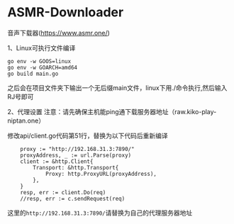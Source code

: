 # ASMR-Downloader

音声下载器(https://www.asmr.one/)


1、Linux可执行文件编译
```
go env -w GOOS=linux
go env -w GOARCH=amd64
go build main.go
```
之后会在项目文件夹下输出一个无后缀main文件，linux下用./命令执行,然后输入RJ号即可

2、代理设置
注意：请先确保主机能ping通下载服务器地址（raw.kiko-play-niptan.one）

修改api/client.go代码第51行，替换为以下代码后重新编译
```	//HTTP代理
	proxy := "http://192.168.31.3:7890/"
	proxyAddress, _ := url.Parse(proxy)
	client := &http.Client{
		Transport: &http.Transport{
			Proxy: http.ProxyURL(proxyAddress),
		},
	}
	resp, err := client.Do(req)
	//resp, err := c.sendRequest(req)
```  
这里的```http://192.168.31.3:7890/```请替换为自己的代理服务器地址

